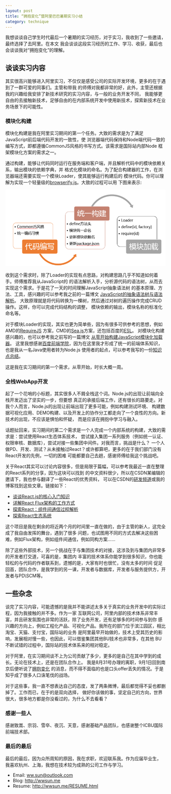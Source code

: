 ```yaml
---
layout: post
title: “拥抱变化”暨阿里巴巴暑期实习小结
category: technique
---
```


我想谈谈自己学生时代最后一个暑期的实习经历，对于实习，我收到了一些邀请，最终选择了去阿里。在本文
我会谈谈这段实习经历的工作、学习、收获，最后也会谈谈我对“拥抱变化”的理解。

<!--more-->

## 谈谈实习内容

其实很高兴能够进入阿里实习，不仅仅是感受公司的实际开发环境，更多的在于遇到了一群可爱的同事们。主管和带我
的师傅对我都非常的好，此外，主管还根据我的兴趣给我安排了新技术研究的实习内容，与一般的业务开发不同，
我能够更自由的去接触新技术，足够自由的在内部系统开发中使用新技术，探索新技术在业务场景下的可能性。

### 模块化构建

模块化构建是我在阿里实习期间的第一个任务。大致的需求是为了满足JavaScript前后端代码开发的一致性，使
浏览器端代码保持和Node端代码一致的编写方式，即都遵循CommonJS风格的书写方式。该需求是国际站内部Node
框架模块化方案的需求之一。

通过构建，能够让代码同时运行在服务端和客户端，并且解析代码中的模块依赖关系，输出模块的依赖字典，并
格式化模块的命名。为了配合构建器的工作，在浏览器端还需要实现一个模块Loader，使其能够运行构建后的
模块代码。你可以理解为实现一个轻量级的[browserify.js](http://browserify.org/)。大致的过程可以用
下图来表示:

![module builder](/img/posts/150908-module-builder.png)

收到这个需求时，除了Loader的实现有点思路，对构建思路几乎不知道如何着手。师傅推荐我从JavaScript的
的语法解析入手，分析源代码的语法树，从而去实现这个需求。于是花了一天的时间理解JavaScript抽象语法树
的基本原理、方法、工具，感兴趣的可以参考我之前的一篇博文
[JavaScript的抽象语法树与语法解析](http://wwsun.me/posts/javascript-ast-tutorial.html)。
大致原理就是将代码转换为一棵树，然后通过对树的遍历操作完成CRUD操作。这样，你可以完成代码结构的调整，
模块依赖的输出，模块名称的标准化命名等。

对于模块Loader的实现，其实也更为简单些，因为有很多可供参考的思想，例如AMD的[RequireJS](http://requirejs.org/)
方案，CMD的[Sea.js](http://seajs.org/docs/)方案，还包括百度的[ESL](https://github.com/ecomfe/esl)。
对模块化构建感兴趣的，也可以参考我之前写的一篇博文
[从零开始构建JavaScript模块化加载器](http://wwsun.me/posts/creating-javascript-modules-loader.html)。
这里我想感谢[百度前端学院](http://ife.baidu.com/)，因为在这里我才形成了统一的前端体系知识，也是我从一名Java使用者转为Node.js
使用者的起点，可以参考我写的一份[知识点总结](https://github.com/wwsun/fe-knowledge-points)。

这是我在实习期间的第一个需求，从零开始，时长大概一周。

### 全栈WebApp开发

起了一个花哨的小标题，其实很多人不屑全栈这个词。Node.js的出现让前端向全栈开发迈出了坚实的一步，但要想
真正的承接后端工作，还有很长的路要走。对我个人而言，Node.js的出现让前端出现了更多可能，例如构建测试环境、
构建数据可视化应用、DEMO构建、以及开发上的协作分工都走向了一个良性的方向。新技术的出现，不应该是惧怕和怀疑，
而是应该在拥抱中学习与融入。

话题扯回来，实习期间的第二个需求是一个人完成一个内部系统的构建，大致的需求是：尝试使用React生态体系技术，
尝试接入集团一系列服务（例如统一认证、权限审核、数据库），尝试对接一些集团中间件。对我而言，挑战是什么？
一个人做PD、开发、测试？从未接触过React？或许都算吧，更多的在于我们部门没有React开发的先例，一切的困难
可能都要自己去趟，感谢师傅给我这个挑战吧。

关于React其实可以讨论内容很多，但是局限于篇幅，可以参考我最近一直在整理的React系列的分享，因为这块可以找到
的中文资料很少，所以在CSDN某编辑的邀请下，我也参与翻译了一些React的优秀资料，
可以在CSDN的[研发频道](http://sd.csdn.net/)或我的博客找到这些文章。链接如下：

- [谈谈React.js的核心入门知识](http://wwsun.me/posts/react-getting-started.html)
- [详解React Flux架构的工作方式](http://www.csdn.net/article/2015-08-31/2825587-react-flux)
- [探索React：组件间通信过程解析](http://www.csdn.net/article/2015-08-26/2825539-the-react-js-way-flux-architecture-with-immutable-js)
- [探索React生态系统](http://www.toptal.com/react/navigating-the-react-ecosystem)

这个项目是我在剩余的将近两个月的时间里一直在做的，由于主管的新人，这完全成了我自由发挥的舞台，遇到了很多
问题，也试图用不同的方式去解决这些困难，例如Flux架构，例如组件间通信，例如同构方案……

除了这些外部技术，另一个挑战在于与集团技术的对接，这涉及到与集团内非常多的开发者打交道，可喜的是，集团内
丰富的技术体系你能学到很多知识，你也能轻松的与代码的作者联系到，遗憾的是，大家有时也很忙，没有太多的时间
促足回首，团队合作，是我学到的另一课，开发者与数据库，开发者与服务提供方，开发者与PD\SCM等。

## 一些杂念

谈完了实习内容，可能遗憾的是我并不能讲述太多关于真实的业务开发中的实际过程，因为我接触的并不多。作为一家
互联网公司，阿里内部的技术体系非常丰富，并且研发氛围也非常的活跃，除了业务开发，还有足够多的时间参与到你
感兴趣的方向上，例如工程化产品、可视化产品。我所在的部门位于滨江园区，相比淘宝、天猫、支付宝，国际站的业务
是阿里最早开始做的，技术上受其历史的影响，发展相对慢一些，也因此，可以借鉴集团其他BU技术也非常多，在其他
BU不断试错的过程中，国际站的技术体系来的相对稳定。

对于阿里，在实习期间谈不上为公司贡献了多少，更多的是自己在其中学到的成长。无论在技术上，还是在团队合作上。
我是8月31号办理的离职，9月1日回到南京后便听说了[拥抱变化](https://campus.alibaba.com/noticeDetail.htm?code=tmsItemData3)
的消息，而不得不面临的也是口头offer丢失的情况。于是知乎成了很多人口诛笔伐的战场。

对于这些事，我一直不想表达自己的态度，发了两条微博，最后都觉得不妥也都删掉了。工作而已，在于的是双向选择，
做好你该做的事，坚定自己的方向，世界很大，很多地方都是你没看过的，为什么不去看看？

### 感谢一些人

感谢致嵩、宗羽、雪卒、夜沉、天意，感谢基础产品团队，也感谢整个ICBU国际前端技术部。

### 最后的最后

最后的最后，因为众所周知的原因，我在求职，欢迎联系我。作为应届毕业生，
我喜欢杭州、上海，我想在技术较为成熟的公司工作与学习。

- Email: ww.sun@outlook.com
- Blog: http://wwsun.me
- Resume: http://wwsun.me/RESUME.html